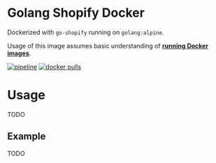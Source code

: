 # Golang Shopify Docker
Dockerized with `go-shopify` running on `golang:alpine`.

Usage of this image assumes basic understanding
of [**running Docker images**](https://docs.docker.com/engine/reference/run/).

[![pipeline](https://img.shields.io/gitlab/pipeline/bdebyl/docker-goshopify.svg)](https://gitlab.com/bdebyl/docker-goshopify/pipelines)
[![docker pulls](https://img.shields.io/docker/pulls/bdebyl/goshopify.svg)](http://hub.docker.com/r/bdebyl/goshopify/)


# Usage
TODO

## Example
TODO
